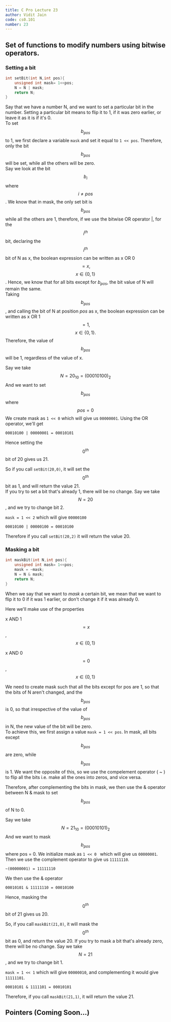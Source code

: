 ```yaml
---
title: C Pro Lecture 23
author: Vidit Jain
code: cs0.101
number: 23
---
```

## Set of functions to modify numbers using bitwise operators.

### Setting a bit
```c
int setBit(int N,int pos){
    unsigned int mask= 1<<pos;
    N = N | mask;
    return N;
}
```
Say that we have a number N, and we want to set a particular bit in the number. Setting a particular bit means to flip it to 1, if it was zero earlier, or leave it as it is if it's 0.  
To set $$b_{pos}$$ to 1, we first declare a variable ```mask``` and set it equal to ```1 << pos```. Therefore, only the bit $$b_{pos}$$ will be set, while all the others will be zero.  
Say we look at the bit $$b_{i}$$ where $$i \neq pos$$. We know that in mask, the only set bit is $$b_{pos}$$ while all the others are 1, therefore, if we use the bitwise OR operator |, for the $$i^{th}$$ bit, declaring the $$i^{th}$$ bit of N as x, the boolean expression can be written as x OR 0 $$= x,$$  $$ x \in \{0,1\}$$. Hence, we know that for all bits except for $b_{pos}$, the bit value of N will remain the same.  
Taking $$b_{pos}$$, and calling the bit of N at position _pos_ as x, the boolean expression can be written as x OR 1$$= 1,$$ $$x \in \{0,1\}.$$ Therefore, the value of $$b_{pos}$$ will be 1, regardless of the value of x.

Say we take $$N = 20_{10} = (00010100)_{2}$$
And we want to set $$b_{pos}$$ where $$pos=0$$
We create mask as ```1 << 0``` which will give us ```00000001```.
Using the OR operator, we'll get
```
00010100 | 00000001 = 00010101
```
Hence setting the $$0^{th}$$ bit of 20 gives us 21.

So if you call ```setBit(20,0)```, it will set the $$0^{th}$$ bit as 1, and will return the value 21.  
If you try to set a bit that's already 1, there will be no change. Say we take $$N=20$$, and we try to change bit 2.

```mask = 1 << 2``` which will give ```00000100```

```
00010100 | 00000100 = 00010100
```
Therefore if you call ```setBit(20,2)``` it will return the value 20.


### Masking a bit

```c
int maskBit(int N,int pos){
    unsigned int mask= 1<<pos;
    mask = ~mask;
    N = N & mask;
    return N;
}
```

When we say that we want to _mask_ a certain bit, we mean that we want to flip it to 0 if it was 1 earlier, or don't change it if it was already 0.

Here we'll make use of the properties

x AND 1 $$= x$$,  $$x \in \{0,1\}$$  

x AND 0 $$= 0$$,  $$x \in \{0,1\}$$

We need to create mask such that all the bits except for pos are 1, so that the bits of N aren't changed, and the $$b_{pos}$$ is 0, so that irrespective of the value of $$b_{pos}$$ in N, the new value of the bit will be zero.  
To achieve this, we first assign a value ``` mask = 1 << pos ```. In mask, all bits except $$b_{pos}$$ are zero, while $$b_{pos}$$ is 1. We want the opposite of this, so we use the compelement operator ( ~ ) to flip all the bits i.e. make all the ones into zeros, and vice versa.

Therefore, after complementing the bits in mask, we then use the \& operator between N & mask to set $$b_{pos}$$ of N to 0.

Say we take $$ N = 21_{10} = (00010101)_{2} $$ And we want to mask $$b_{pos}$$ where pos = 0. We initialize mask as ```1 << 0 ``` which will give us ```00000001```. Then we use the complement operator to give us ```11111110```.

```
~(00000001) = 11111110
```
We then use the & operator
```
00010101 & 11111110 = 00010100
```
Hence, masking the $$0^{th}$$ bit of 21 gives us 20.

So, if you call ```maskBit(21,0)```, it will mask the $$0^{th}$$ bit as 0, and return the value 20. If you try to mask a bit that's already zero, there will be no change. Say we take $$ N = 21 $$, and we try to change bit 1.

```mask = 1 << 1``` which will give ```00000010```, and complementing it would give ```11111101```.

```
00010101 & 1111101 = 00010101
```
Therefore, if you call ```maskBit(21,1)```, it will return the value 21.

## Pointers (Coming Soon...)

